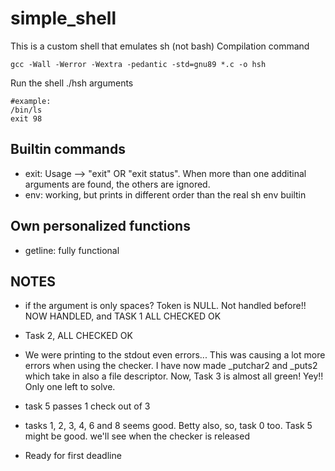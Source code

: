 # simple_shell
This is a custom shell that emulates sh (not bash)
Compilation command
```
gcc -Wall -Werror -Wextra -pedantic -std=gnu89 *.c -o hsh
```
Run the shell
./hsh <command> arguments
```
#example:
/bin/ls
exit 98
```
## Builtin commands

* exit: Usage --> "exit" OR "exit status". When more than one additinal arguments are found, the others are ignored.
* env: working, but prints in different order than the real sh env builtin

## Own personalized functions
* getline: fully functional




## NOTES

* if the argument is only spaces? Token is NULL. Not handled before!! NOW HANDLED, and TASK 1 ALL CHECKED OK
* Task 2, ALL CHECKED OK
* We were printing to the stdout even errors... This was causing a lot more errors when using the checker. I have now made _putchar2 and _puts2 which take in also a file descriptor. Now, Task 3 is almost all green! Yey!! Only one left to solve.
* task 5 passes 1 check out of 3
* tasks 1, 2, 3, 4, 6 and 8 seems good. Betty also, so, task 0 too. Task 5 might be good. we'll see when the checker is released


* Ready for first deadline

